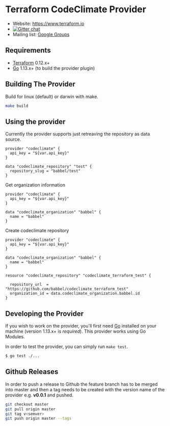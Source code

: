 Terraform CodeClimate Provider
==================

- Website: https://www.terraform.io
- [![Gitter chat](https://badges.gitter.im/hashicorp-terraform/Lobby.png)](https://gitter.im/hashicorp-terraform/Lobby)
- Mailing list: [Google Groups](http://groups.google.com/group/terraform-tool)

Requirements
------------

- [Terraform](https://www.terraform.io/downloads.html) 0.12.x+
- [Go](https://golang.org/doc/install) 1.13.x+ (to build the provider plugin)

Building The Provider
---------------------
Build for linux (default) or darwin with make.

```sh
make build
```

Using the provider
----------------------

Currently the provider supports just retreaving the repository as data source.

```hcl
provider "codeclimate" {
  api_key = "${var.api_key}"
}

data "codeclimate_repository" "test" {
  repository_slug = "babbel/test"
}
```

Get organization information

```hcl
provider "codeclimate" {
  api_key = "${var.api_key}"
}

data "codeclimate_organization" "babbel" {
  name = "babbel"
}
```

Create codeclimate repository 

```hcl
provider "codeclimate" {
  api_key = "${var.api_key}"
}

data "codeclimate_organization" "babbel" {
  name = "babbel"
}

resource "codeclimate_repository" "codeclimate_terraform_test" {

  repository_url  = "https://github.com/babbel/codeclimate_terraform_test"
  organization_id = data.codeclimate_organization.babbel.id
}

```

Developing the Provider
---------------------------

If you wish to work on the provider, you'll first need [Go](http://www.golang.org) installed on your machine (version 1.13.x+ is *required*). This provider works using Go Modules.

In order to test the provider, you can simply run `make test`.

```sh
$ go test ./...
```

Github Releases
---------------------------
In order to push a release to Github the feature branch has to be merged into master and then a tag needs to be created with the version name of the provider e.g. **v0.0.1** and pushed.

```sh
git checkout master
git pull origin master
git tag v<semver>
git push origin master --tags
```

